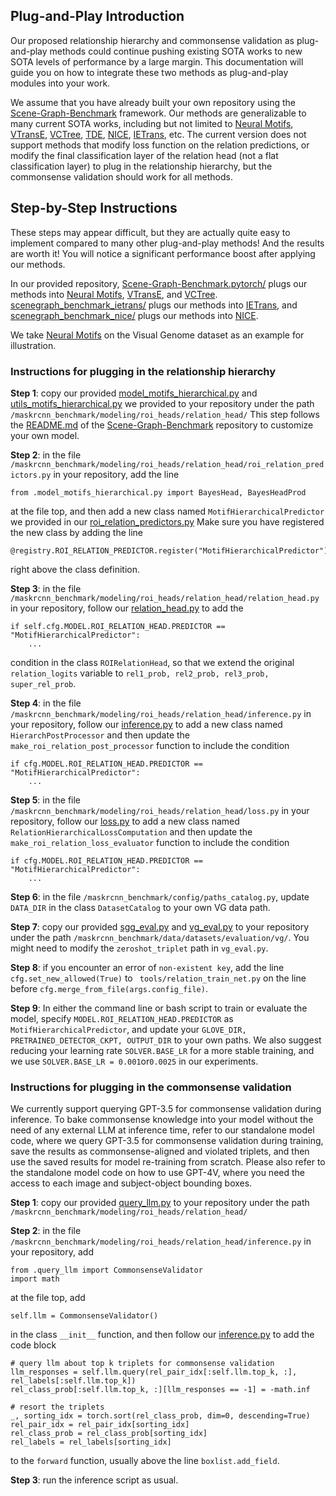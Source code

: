## Plug-and-Play Introduction

Our proposed relationship hierarchy and commonsense validation as plug-and-play methods could continue pushing existing SOTA works to new SOTA levels of performance by a large margin. 
This documentation will guide you on how to integrate these two methods as plug-and-play modules into your work.

We assume that you have already built your own repository using the [Scene-Graph-Benchmark](https://github.com/KaihuaTang/Scene-Graph-Benchmark.pytorch) framework.
Our methods are generalizable to many current SOTA works, including but not limited to 
[Neural Motifs](https://arxiv.org/abs/1711.06640), 
[VTransE](https://arxiv.org/abs/1702.08319), 
[VCTree](https://arxiv.org/abs/1812.01880), 
[TDE](https://arxiv.org/pdf/2002.11949.pdf), 
[NICE](https://openaccess.thecvf.com/content/CVPR2022/papers/Li_The_Devil_Is_in_the_Labels_Noisy_Label_Correction_for_CVPR_2022_paper.pdf), 
[IETrans](https://arxiv.org/abs/2203.11654), etc. 
The current version does not support methods that modify loss function on the relation predictions,
or modify the final classification layer of the relation head (not a flat classification layer) to plug in the relationship hierarchy, but the commonsense validation should work for all methods.

## Step-by-Step Instructions

These steps may appear difficult, but they are actually quite easy to implement compared to many other plug-and-play methods!
And the results are worth it! You will notice a significant performance boost after applying our methods.

In our provided repository, [Scene-Graph-Benchmark.pytorch/](https://github.com/zzjun725/Scene-Graph-Benchmark.pytorch/tree/5544610cfed0be574f6d34aa8d15f063a637a806)
plugs our methods into [Neural Motifs](https://arxiv.org/abs/1711.06640), 
[VTransE](https://arxiv.org/abs/1702.08319), and
[VCTree](https://arxiv.org/abs/1812.01880). [scenegraph_benchmark_ietrans/](scenegraph_benchmark_ietrans/) plugs our methods into [IETrans](https://arxiv.org/abs/2203.11654),
and [scenegraph_benchmark_nice/](scenegraph_benchmark_nice/) plugs our methods into [NICE](https://openaccess.thecvf.com/content/CVPR2022/papers/Li_The_Devil_Is_in_the_Labels_Noisy_Label_Correction_for_CVPR_2022_paper.pdf).

We take [Neural Motifs](https://arxiv.org/abs/1711.06640) on the Visual Genome dataset as an example for illustration.

### Instructions for plugging in the relationship hierarchy
**Step 1**: copy our provided [model_motifs_hierarchical.py](https://github.com/zzjun725/Scene-Graph-Benchmark.pytorch/blob/master/maskrcnn_benchmark/modeling/roi_heads/relation_head/model_motifs_hierarchical.py)
and [utils_motifs_hierarchical.py](https://github.com/zzjun725/Scene-Graph-Benchmark.pytorch/blob/master/maskrcnn_benchmark/modeling/roi_heads/relation_head/utils_motifs_hierarchical.py)
we provided to your repository under the path ``/maskrcnn_benchmark/modeling/roi_heads/relation_head/``
This step follows the [README.md](https://github.com/KaihuaTang/Scene-Graph-Benchmark.pytorch/blob/master/README.md) of the [Scene-Graph-Benchmark](https://github.com/KaihuaTang/Scene-Graph-Benchmark.pytorch) repository to customize your own model.

**Step 2**: in the file ``/maskrcnn_benchmark/modeling/roi_heads/relation_head/roi_relation_predictors.py`` in your repository,
add the line 

    from .model_motifs_hierarchical.py import BayesHead, BayesHeadProd

at the file top,
and then add a new class named ``MotifHierarchicalPredictor`` we provided in our [roi_relation_predictors.py](https://github.com/zzjun725/Scene-Graph-Benchmark.pytorch/blob/master/maskrcnn_benchmark/modeling/roi_heads/relation_head/roi_relation_predictors.py)
Make sure you have registered the new class by adding the line 

    @registry.ROI_RELATION_PREDICTOR.register("MotifHierarchicalPredictor")
right above the class definition.

**Step 3**: in the file ``/maskrcnn_benchmark/modeling/roi_heads/relation_head/relation_head.py`` in your repository,
follow our [relation_head.py](https://github.com/zzjun725/Scene-Graph-Benchmark.pytorch/blob/master/maskrcnn_benchmark/modeling/roi_heads/relation_head/relation_head.py)
to add the 

    if self.cfg.MODEL.ROI_RELATION_HEAD.PREDICTOR == "MotifHierarchicalPredictor":
        ...

condition in the class ``ROIRelationHead``,
so that we extend the original ``relation_logits`` variable to ``rel1_prob, rel2_prob, rel3_prob, super_rel_prob``.

**Step 4**: in the file ``/maskrcnn_benchmark/modeling/roi_heads/relation_head/inference.py`` in your repository,
follow our [inference.py](https://github.com/zzjun725/Scene-Graph-Benchmark.pytorch/blob/master/maskrcnn_benchmark/modeling/roi_heads/relation_head/inference.py)
to add a new class named ``HierarchPostProcessor`` and then update the ``make_roi_relation_post_processor`` function to include the condition

    if cfg.MODEL.ROI_RELATION_HEAD.PREDICTOR == "MotifHierarchicalPredictor":
        ...

**Step 5**: in the file ``/maskrcnn_benchmark/modeling/roi_heads/relation_head/loss.py`` in your repository,
follow our [loss.py](https://github.com/zzjun725/Scene-Graph-Benchmark.pytorch/blob/master/maskrcnn_benchmark/modeling/roi_heads/relation_head/loss.py)
to add a new class named ``RelationHierarchicalLossComputation`` and then update the ``make_roi_relation_loss_evaluator`` function to include the condition 

    if cfg.MODEL.ROI_RELATION_HEAD.PREDICTOR == "MotifHierarchicalPredictor":
        ...

**Step 6**: in the file ``/maskrcnn_benchmark/config/paths_catalog.py``, update ``DATA_DIR`` in the class ``DatasetCatalog`` to your own VG data path.

**Step 7**: copy our provided [sgg_eval.py](https://github.com/zzjun725/Scene-Graph-Benchmark.pytorch/blob/master/maskrcnn_benchmark/data/datasets/evaluation/vg/sgg_eval.py) and 
[vg_eval.py](https://github.com/zzjun725/Scene-Graph-Benchmark.pytorch/blob/master/maskrcnn_benchmark/data/datasets/evaluation/vg/vg_eval.py) 
to your repository under the path ``/maskrcnn_benchmark/data/datasets/evaluation/vg/``.
You might need to modify the ``zeroshot_triplet`` path in ``vg_eval.py``.

**Step 8**: if you encounter an error of ``non-existent key``, add the line ``cfg.set_new_allowed(True)`` to
`` tools/relation_train_net.py`` on the line before ``cfg.merge_from_file(args.config_file)``.

**Step 9**: In either the command line or bash script to train or evaluate the model,
specify ``MODEL.ROI_RELATION_HEAD.PREDICTOR`` as ``MotifHierarchicalPredictor``,
and update your ``GLOVE_DIR, PRETRAINED_DETECTOR_CKPT, OUTPUT_DIR`` to your own paths. 
We also suggest reducing your learning rate ``SOLVER.BASE_LR`` for a more stable training, and we use ``SOLVER.BASE_LR = 0.001``or``0.0025`` in our experiments.


### Instructions for plugging in the commonsense validation
We currently support querying GPT-3.5 for commonsense validation during inference. 
To bake commonsense knowledge into your model without the need of any external LLM at inference time,
refer to our standalone model code, where we query GPT-3.5 for commonsense validation during training,
save the results as commonsense-aligned and violated triplets, and then use the saved results for model re-training from scratch.
Please also refer to the standalone model code on how to use GPT-4V, where you need the access to each image and subject-object bounding boxes.

**Step 1**: copy our provided [query_llm.py](https://github.com/zzjun725/Scene-Graph-Benchmark.pytorch/blob/5544610cfed0be574f6d34aa8d15f063a637a806/maskrcnn_benchmark/modeling/roi_heads/relation_head/query_llm.py)
to your repository under the path ``/maskrcnn_benchmark/modeling/roi_heads/relation_head/``

**Step 2**: in the file ``/maskrcnn_benchmark/modeling/roi_heads/relation_head/inference.py`` in your repository,
add 

    from .query_llm import CommonsenseValidator
    import math

at the file top, add 

    self.llm = CommonsenseValidator()

in the class ``__init__`` function,
and then follow our [inference.py](https://github.com/zzjun725/Scene-Graph-Benchmark.pytorch/blob/master/maskrcnn_benchmark/modeling/roi_heads/relation_head/inference.py)
to add the code block

    # query llm about top k triplets for commonsense validation
    llm_responses = self.llm.query(rel_pair_idx[:self.llm.top_k, :], rel_labels[:self.llm.top_k])
    rel_class_prob[:self.llm.top_k, :][llm_responses == -1] = -math.inf
    
    # resort the triplets
    _, sorting_idx = torch.sort(rel_class_prob, dim=0, descending=True)
    rel_pair_idx = rel_pair_idx[sorting_idx]
    rel_class_prob = rel_class_prob[sorting_idx]
    rel_labels = rel_labels[sorting_idx]

to the ``forward`` function, usually above the line ``boxlist.add_field``.

**Step 3**: run the inference script as usual.

